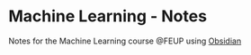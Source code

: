 # Machine Learning - Notes
Notes for the Machine Learning course @FEUP using [Obsidian](https://obsidian.md)